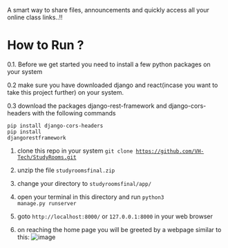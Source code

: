 A smart way to share files, announcements and quickly access all your online class links..!!

# How to Run ?

0.1. Before we get started you need to install a few python packages on your system

0.2 make sure you have downloaded django and react(incase you want to take this project further) on your system.
 
0.3 download the packages django-rest-framework and django-cors-headers with the following commands<br>

  <code>pip install django-cors-headers</code><br>
  <code>pip install djangorestframework</code>

1. clone this repo in your system
<code>git clone https://github.com/VH-Tech/StudyRooms.git</code> 

2. unzip the file <code>studyroomsfinal.zip</code>

3. change your directory to <code>studyroomsfinal/app/</code>

4. open your terminal in this directory and run <code>python3 manage.py runserver</code>

5. goto <code>http://localhost:8000/</code> or <code>127.0.0.1:8000</code> in your web browser

6. on reaching the home page you will be greeted by a webpage similar to this:
![image](https://user-images.githubusercontent.com/37875901/155891472-082e49ac-af82-46c5-a319-687b88283b97.png)
